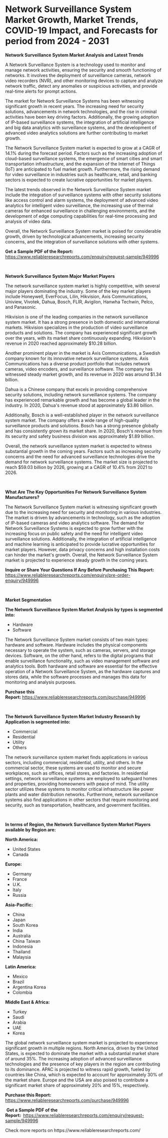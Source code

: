 <p><h1>Network Surveillance System Market Growth, Market Trends, COVID-19 Impact, and Forecasts for period from 2024 - 2031</h1></p><p><strong>Network Surveillance System Market Analysis and Latest Trends</strong></p>
<p><p>A Network Surveillance System is a technology used to monitor and manage network activities, ensuring the security and smooth functioning of networks. It involves the deployment of surveillance cameras, network video recorders (NVR), and other monitoring devices to capture and analyze network traffic, detect any anomalies or suspicious activities, and provide real-time alerts for prompt actions.</p><p>The market for Network Surveillance Systems has been witnessing significant growth in recent years. The increasing need for security solutions, advancements in network technologies, and the rise in criminal activities have been key driving factors. Additionally, the growing adoption of IP-based surveillance systems, the integration of artificial intelligence and big data analytics with surveillance systems, and the development of advanced video analytics solutions are further contributing to market growth.</p><p>The Network Surveillance System market is expected to grow at a CAGR of 14.1% during the forecast period. Factors such as the increasing adoption of cloud-based surveillance systems, the emergence of smart cities and smart transportation infrastructure, and the expansion of the Internet of Things (IoT) are anticipated to fuel market growth. Furthermore, the rising demand for video surveillance in industries such as healthcare, retail, and banking sectors is expected to create lucrative opportunities for market players.</p><p>The latest trends observed in the Network Surveillance System market include the integration of surveillance systems with other security solutions like access control and alarm systems, the deployment of advanced video analytics for intelligent video surveillance, the increasing use of thermal cameras for enhanced surveillance in challenging environments, and the development of edge computing capabilities for real-time processing and analysis of video data.</p><p>Overall, the Network Surveillance System market is poised for considerable growth, driven by technological advancements, increasing security concerns, and the integration of surveillance solutions with other systems.</p></p>
<p><strong>Get a Sample PDF of the Report:&nbsp;</strong> <a href="https://www.reliableresearchreports.com/enquiry/request-sample/949996">https://www.reliableresearchreports.com/enquiry/request-sample/949996</a></p>
<p>&nbsp;</p>
<p><strong>Network Surveillance System Major Market Players</strong></p>
<p><p>The network surveillance system market is highly competitive, with several major players dominating the industry. Some of the key market players include Honeywell, EverFocus, Lilin, Hikvision, Axis Communications, Uniview, Vivotek, Dahua, Bosch, FLIR, Avigilon, Hanwha Techwin, Pelco, and Panasonic.</p><p>Hikvision is one of the leading companies in the network surveillance system market. It has a strong presence in both domestic and international markets. Hikvision specializes in the production of video surveillance products and solutions. The company has experienced significant growth over the years, with its market share continuously expanding. Hikvision's revenue in 2020 reached approximately $10.28 billion.</p><p>Another prominent player in the market is Axis Communications, a Swedish company known for its innovative network surveillance systems. Axis Communications has a diverse product portfolio that includes network cameras, video encoders, and surveillance software. The company has witnessed steady market growth, and its revenue in 2020 was around $1.34 billion.</p><p>Dahua is a Chinese company that excels in providing comprehensive security solutions, including network surveillance systems. The company has experienced remarkable growth and has become a global leader in the industry. In 2020, Dahua's revenue stood at approximately $3.86 billion.</p><p>Additionally, Bosch is a well-established player in the network surveillance system market. The company offers a wide range of high-quality surveillance products and solutions. Bosch has a strong presence globally and has consistently grown its market share. In 2020, Bosch's revenue from its security and safety business division was approximately $1.89 billion.</p><p>Overall, the network surveillance system market is expected to witness substantial growth in the coming years. Factors such as increasing security concerns and the need for advanced surveillance technologies drive the demand for network surveillance systems. The market size is projected to reach $59.03 billion by 2026, growing at a CAGR of 10.4% from 2021 to 2026.</p></p>
<p>&nbsp;</p>
<p><strong>What Are The Key Opportunities For Network Surveillance System Manufacturers?</strong></p>
<p><p>The Network Surveillance System market is witnessing significant growth due to the increasing need for security and monitoring in various industries. The market is driven by advancements in technology, such as the adoption of IP-based cameras and video analytics software. The demand for Network Surveillance Systems is expected to grow further with the increasing focus on public safety and the need for intelligent video surveillance solutions. Additionally, the integration of artificial intelligence and machine learning is anticipated to provide lucrative opportunities for market players. However, data privacy concerns and high installation costs can hinder the market's growth. Overall, the Network Surveillance System market is projected to experience steady growth in the coming years.</p></p>
<p><strong>Inquire or Share Your Questions If Any Before Purchasing This Report:</strong> <a href="https://www.reliableresearchreports.com/enquiry/pre-order-enquiry/949996">https://www.reliableresearchreports.com/enquiry/pre-order-enquiry/949996</a></p>
<p>&nbsp;</p>
<p><strong>Market Segmentation</strong></p>
<p><strong>The Network Surveillance System Market Analysis by types is segmented into:</strong></p>
<p><ul><li>Hardware</li><li>Software</li></ul></p>
<p><p>The Network Surveillance System market consists of two main types: hardware and software. Hardware includes the physical components necessary to operate the system, such as cameras, servers, and storage devices. Software, on the other hand, refers to the digital programs that enable surveillance functionality, such as video management software and analytics tools. Both hardware and software are essential for the effective operation of a Network Surveillance System, as the hardware captures and stores data, while the software processes and manages this data for monitoring and analysis purposes.</p></p>
<p><strong>Purchase this Report:&nbsp;</strong><a href="https://www.reliableresearchreports.com/purchase/949996">https://www.reliableresearchreports.com/purchase/949996</a></p>
<p>&nbsp;</p>
<p><strong>The Network Surveillance System Market Industry Research by Application is segmented into:</strong></p>
<p><ul><li>Commercial</li><li>Residential</li><li>Utility</li><li>Others</li></ul></p>
<p><p>The network surveillance system market finds applications in various sectors, including commercial, residential, utility, and others. In the commercial sector, these systems are used to monitor and secure workplaces, such as offices, retail stores, and factories. In residential settings, network surveillance systems are employed to safeguard homes and properties, providing homeowners with peace of mind. The utility sector utilizes these systems to monitor critical infrastructure like power plants and water distribution networks. Furthermore, network surveillance systems also find applications in other sectors that require monitoring and security, such as transportation, healthcare, and government facilities.</p></p>
<p>&nbsp;</p>
<p><strong>In terms of Region, the Network Surveillance System Market Players available by Region are:</strong></p>
<p>
    <p> <strong> North America: </strong>
        <ul>
            <li>United States</li>
            <li>Canada</li>
        </ul>
        </p> 
    <p> <strong> Europe: </strong>
        <ul>
            <li>Germany</li>
            <li>France</li>
            <li>U.K.</li>
            <li>Italy</li>
            <li>Russia</li>
        </ul>
        </p> 
    <p> <strong> Asia-Pacific: </strong>
        <ul>
            <li>China</li>
            <li>Japan</li>
            <li>South Korea</li>
            <li>India</li>
            <li>Australia</li>
            <li>China Taiwan</li>
            <li>Indonesia</li>
            <li>Thailand</li>
            <li>Malaysia</li>
        </ul>
        </p> 
    <p> <strong> Latin America: </strong>
        <ul>
            <li>Mexico</li>
            <li>Brazil</li>
            <li>Argentina Korea</li>
            <li>Colombia</li>
        </ul>
        </p> 
    <p> <strong> Middle East & Africa: </strong>
        <ul>
            <li>Turkey</li>
            <li>Saudi</li>
            <li>Arabia</li>
            <li>UAE</li>
            <li>Korea</li>
        </ul>
    </p>
    </p>
<p><p>The global network surveillance system market is projected to experience significant growth in multiple regions. North America, driven by the United States, is expected to dominate the market with a substantial market share of around 35%. The increasing adoption of advanced surveillance technologies and the presence of key players in the region are contributing to its dominance. APAC is projected to witness rapid growth, fueled by countries like China, which is expected to account for approximately 30% of the market share. Europe and the USA are also poised to contribute a significant market share of approximately 20% and 15%, respectively.</p></p>
<p><strong>Purchase this Report: </strong><a href="https://www.reliableresearchreports.com/purchase/949996">https://www.reliableresearchreports.com/purchase/949996</a></p>
<p>&nbsp;<strong>Get a Sample PDF of the Report:&nbsp;&nbsp;</strong><a href="https://www.reliableresearchreports.com/enquiry/request-sample/949996">https://www.reliableresearchreports.com/enquiry/request-sample/949996</a></p>
<p><strong></strong></p>
<p>Check more reports on https://www.reliableresearchreports.com/</p>